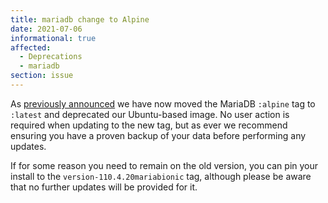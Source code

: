 ```yaml
---
title: mariadb change to Alpine
date: 2021-07-06
informational: true
affected:
  - Deprecations
  - mariadb
section: issue
---
```


As [previously announced](https://info.linuxserver.io/issues/2021-03-10-mariadb-alpine/) we have now moved the MariaDB `:alpine` tag to `:latest` and deprecated our Ubuntu-based image. No user action is required when updating to the new tag, but as ever we recommend ensuring you have a proven backup of your data before performing any updates.

If for some reason you need to remain on the old version, you can pin your install to the `version-110.4.20mariabionic` tag, although please be aware that no further updates will be provided for it.
